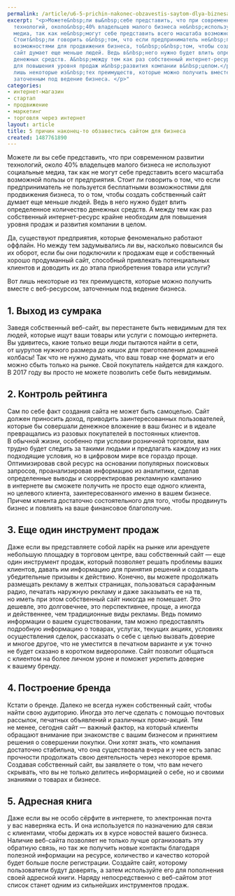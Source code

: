 ```yaml
---
permalink: /article/u6-5-prichin-nakonec-obzavestis-saytom-dlya-biznesa
excerpt: "<p>Можете&nbsp;ли вы&nbsp;себе представить, что при современном развитии
  технологий, около&nbsp;40% владельцев малого бизнеса не&nbsp;используют социальные
  медиа, так как не&nbsp;могут себе представить всего масштаба возможной пользы от&nbsp;предприятия.
  Стоит&nbsp;ли говорить о&nbsp;том, что если предприниматель не&nbsp;пользуется бесплатными
  возможностями для продвижения бизнеса, то&nbsp;о&nbsp;том, чтобы создать собственный
  сайт думает еще меньше людей. Ведь в&nbsp;него нужно будет влить определенное количество
  денежных средств. А&nbsp;между тем как раз собственный интернет-ресурс крайне необходим
  для повышения уровня продаж и&nbsp;развития компании в&nbsp;целом.</p>\r\n<p>Вот
  лишь некоторые из&nbsp;тех преимуществ, которые можно получить вместе с&nbsp;веб-ресурсом,
  заточенным под ведение бизнеса. </p>"
categories:
- интернет-магазин
- стартап
- продвижение
- маркетинг
- торговля через интернет
layout: article
title: 5 причин наконец-то обзавестись сайтом для бизнеса
created: 1487761890
---
```

Можете ли вы себе представить, что при современном развитии технологий, около 40% владельцев малого бизнеса не используют социальные медиа, так как не могут себе представить всего масштаба возможной пользы от предприятия. Стоит ли говорить о том, что если предприниматель не пользуется бесплатными возможностями для продвижения бизнеса, то о том, чтобы создать собственный сайт думает еще меньше людей. Ведь в него нужно будет влить определенное количество денежных средств. А между тем как раз собственный интернет-ресурс крайне необходим для повышения уровня продаж и развития компании в целом.

Да, существуют предприятия, которые феноменально работают оффлайн. Но между тем задумывались ли вы, насколько повысился бы их оборот, если бы они подключили к продажам еще и собственный хорошо продуманный сайт, способный привлекать потенциальных клиентов и доводить их до этапа приобретения товара или услуги?

Вот лишь некоторые из тех преимуществ, которые можно получить вместе с веб-ресурсом, заточенным под ведение бизнеса.

## 1. Выход из сумрака ##

Заведя собственный веб-сайт, вы перестанете быть невидимым для тех людей, которые ищут ваши товары или услуги с помощью интернета. Вы удивитесь, какие только вещи люди пытаются найти в сети, от шурупов нужного размера до кишок для приготовления домашней колбасы! Так что не нужно думать, что ваш товар «не формат» и его можно сбыть только на рынке. Свой покупатель найдется для каждого. В 2017 году вы просто не можете позволить себе быть невидимым.

## 2. Контроль рейтинга ##

Сам по себе факт создания сайта не может быть самоцелью. Сайт должен приносить доход, приводить заинтересованных пользователей, которые бы совершали денежное вложение в ваш бизнес и в идеале превращались из разовых покупателей в постоянных клиентов. В обычной жизни, особенно при условии розничной торговли, вам трудно будет следить за такими людьми и предлагать каждому из них подходящие условия, но в цифровом мире все гораздо проще. Оптимизировав свой ресурс на основании популярных поисковых запросов, проанализировав информацию из аналитики, сделав определенные выводы и скорректировав рекламную кампанию в интернете вы сможете получить не просто еще одного клиента, но целевого клиента, заинтересованного именно в вашем бизнесе. Причем клиента достаточно состоятельного для того, чтобы продвинуть бизнес и повлиять на ваше финансовое благополучие.

## 3. Еще один инструмент продаж ##

Даже если вы представляете собой ларёк на рынке или арендуете небольшую площадку в торговом центре, ваш собственный сайт — еще один инструмент продаж, который позволяет решать проблемы ваших клиентов, давать им информацию для принятия решений и создавать убедительные призывы к действию. Конечно, вы можете продолжать размещать рекламу в желтых страницах, пользоваться сарафанным радио, печатать наружную рекламу и даже заказывать ее на тв, но иметь при этом собственный сайт никогда не помешает. Это дешевле, это долговечнее, это перспективнее, проще, а иногда и действеннее, чем традиционные виды рекламы. Ведь помимо информации о вашем существовании, там можно предоставлять подробную информацию о товарах, услугах, текущих акциях, условиях осуществления сделок, рассказать о себе с целью вызвать доверие и многое другое, что не уместится в печатном варианте и уж точно не будет сказано в коротком видеоролике. Сайт позволит общаться с клиентом на более личном уроне и поможет укрепить доверие к вашему бренду.

## 4. Построение бренда ##

Кстати о бренде. Далеко не всегда нужен собственный сайт, чтобы найти свою аудиторию. Иногда это легче сделать с помощью почтовых рассылок, печатных объявлений и различных промо-акций. Тем не менее, сегодня сайт — важный фактор, на который клиенты обращают внимание при знакомстве с вашим бизнесом и принятием решения о совершении покупки. Они хотят знать, что компания достаточно стабильна, что она существовала вчера и у нее есть запас прочности продолжать свою деятельность через некоторое время. Создавая собственный сайт, вы заявляете о том, что вам нечего скрывать, что вы не только делитесь информацией о себе, но и своими знаниями о товарах и бизнесе.

## 5. Адресная книга ##

Даже если вы не особо сёрфите в интернете, то электронная почта у вас наверняка есть. И она используется по назначению для связи с клиентами, чтобы держать их в курсе новостей вашего бизнеса. Наличие веб-сайта позволяет не только лучше организовать эту обратную связь, но так же получить новые контакты благодаря полезной информации на ресурсе, количество и качество которой будет больше после регистрации. Создайте сайт, которому пользователи будут доверять, а затем используйте его для пополнения своей адресной книги. Наряду непосредственно с веб-сайтом этот список станет одним из сильнейших инструментов продаж.

